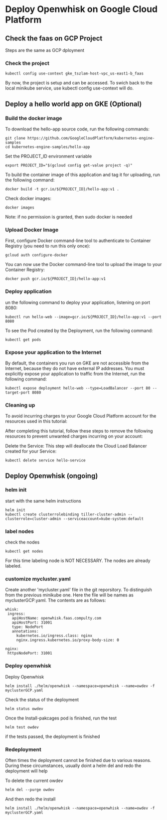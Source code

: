 # Deploy Openwhisk on Google Cloud Platform



## Check the faas on GCP Project 

Steps are the same as GCP dployment

### Check the project
```
kubectl config use-context gke_tszlam-host-vpc_us-east1-b_faas
```

By now, the project is setup and can be accessed.
To swich back to the local minikube service, use kubectl config use-context will do.

## Deploy a hello world app on GKE (Optional)

### Build the docker image
To download the hello-app source code, run the following commands:
```
git clone https://github.com/GoogleCloudPlatform/kubernetes-engine-samples
cd kubernetes-engine-samples/hello-app
```

Set the PROJECT_ID environment variable
```
export PROJECT_ID="$(gcloud config get-value project -q)"
```

To build the container image of this application and tag it for uploading, run the following command:
```
docker build -t gcr.io/${PROJECT_ID}/hello-app:v1 .
```
Check docker images:
```
docker images
```
Note: if no permission is granted, then sudo docker is needed

### Upload Docker Image
First, configure Docker command-line tool to authenticate to Container Registry (you need to run this only once):
```
gcloud auth configure-docker
```
You can now use the Docker command-line tool to upload the image to your Container Registry:
```
docker push gcr.io/${PROJECT_ID}/hello-app:v1
```
### Deploy application
un the following command to deploy your application, listening on port 8080:
```
kubectl run hello-web --image=gcr.io/${PROJECT_ID}/hello-app:v1 --port 8080
```
To see the Pod created by the Deployment, run the following command:
```
kubectl get pods
```

### Expose your application to the Internet
By default, the containers you run on GKE are not accessible from the Internet, because they do not have external IP addresses. You must explicitly expose your application to traffic from the Internet, run the following command:
```
kubectl expose deployment hello-web --type=LoadBalancer --port 80 --target-port 8080
```

### Cleaning up
To avoid incurring charges to your Google Cloud Platform account for the resources used in this tutorial:

After completing this tutorial, follow these steps to remove the following resources to prevent unwanted charges incurring on your account:

Delete the Service: This step will deallocate the Cloud Load Balancer created for your Service:
```
kubectl delete service hello-service
```

## Deploy Openwhisk (ongoing)

### helm init
start with the same helm instructions
```
helm init
kubectl create clusterrolebinding tiller-cluster-admin --clusterrole=cluster-admin --serviceaccount=kube-system:default
```

### label nodes
check the nodes
```
kubectl get nodes
```

For this time labeling node is NOT NECESSARY. The nodes are already labeled.

### customize mycluster.yaml
Create another 'mycluster.yaml' file in the git reporsitory. 
To distinguish from the previous minikube one. Here the file will be names as myclusterGCP.yaml.
The contents are as follows:
```
whisk:
 ingress:
   apiHostName: openwhisk.faas.compulty.com
   apiHostPort: 31001
   type: NodePort
   annotations:
     kubernetes.io/ingress.class: nginx
     nginx.ingress.kubernetes.io/proxy-body-size: 0

nginx:
 httpsNodePort: 31001 
 ```
 
 
### Deploy openwhisk
Deploy Openwhisk
```
helm install ./helm/openwhisk --namespace=openwhisk --name=owdev -f myclusterGCP.yaml
```

Check the status of the deployment
```
helm status owdev
```

Once the Install-pakcages pod is finished, run the test
```
helm test owdev
```
if the tests passed, the deployment is finished

### Redeployment
Often times the deployment cannot be finished due to various reasons. During these circumstances, usually doint a helm del and redo the deployment will help

To delete the current owdev
```
helm del --purge owdev
```
And then redo the install
```
helm install ./helm/openwhisk --namespace=openwhisk --name=owdev -f myclusterGCP.yaml
```

